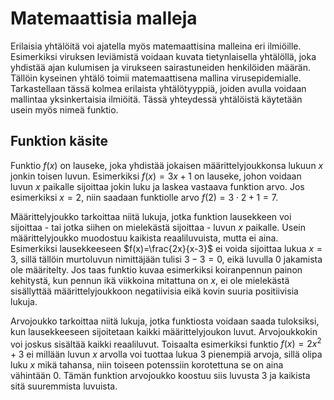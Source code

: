 # Matemaattisia malleja

Erilaisia yhtälöitä voi ajatella myös matemaattisina malleina eri ilmiöille. Esimerkiksi viruksen leviämistä voidaan kuvata tietynlaisella yhtälöllä, joka yhdistää ajan kulumisen ja virukseen sairastuneiden henkilöiden määrän. Tällöin kyseinen yhtälö toimii matemaattisena mallina virusepidemialle. Tarkastellaan tässä kolmea erilaista yhtälötyyppiä, joiden avulla voidaan mallintaa yksinkertaisia ilmiöitä. Tässä yhteydessä yhtälöistä käytetään usein myös nimeä funktio.

## Funktion käsite
Funktio $f(x)$ on lauseke, joka yhdistää jokaisen määrittelyjoukkonsa lukuun $x$ jonkin toisen luvun. Esimerkiksi $f(x)=3x+1$ on lauseke, johon voidaan luvun $x$ paikalle sijoittaa jokin luku ja laskea vastaava funktion arvo. Jos esimerkiksi $x=2$, niin saadaan funktiolle arvo $f(2)=3\cdot 2 + 1=7$.

Määrittelyjoukko tarkoittaa niitä lukuja, jotka funktion lausekkeen voi sijoittaa - tai jotka siihen on mielekästä sijoittaa - luvun $x$ paikalle. Usein määrittelyjoukko muodostuu kaikista reaaliluvuista, mutta ei aina. Esimerkiksi lausekkeeseen $f(x)=\frac{2x}{x-3}$ ei voida sijoittaa lukua $x=3$, sillä tällöin murtoluvun nimittäjään tulisi $3-3=0$, eikä luvulla 0 jakamista ole määritelty. Jos taas funktio kuvaa esimerkiksi koiranpennun painon kehitystä, kun pennun ikä viikkoina mitattuna on $x$, ei ole mielekästä sisällyttää määrittelyjoukkoon negatiivisia eikä kovin suuria positiivisia lukuja.

Arvojoukko tarkoittaa niitä lukuja, jotka funktiosta voidaan saada tuloksiksi, kun lausekkeeseen sijoitetaan kaikki määrittelyjoukon luvut. Arvojoukkokin voi joskus sisältää kaikki reaaliluvut. Toisaalta esimerkiksi funktio $f(x)=2x^2+3$ ei millään luvun $x$ arvolla voi tuottaa lukua 3 pienempiä arvoja, sillä olipa luku $x$ mikä tahansa, niin toiseen potenssiin korotettuna se on aina vähintään 0. Tämän funktion arvojoukko koostuu siis luvusta 3 ja kaikista sitä suuremmista luvuista.


 


 

 






